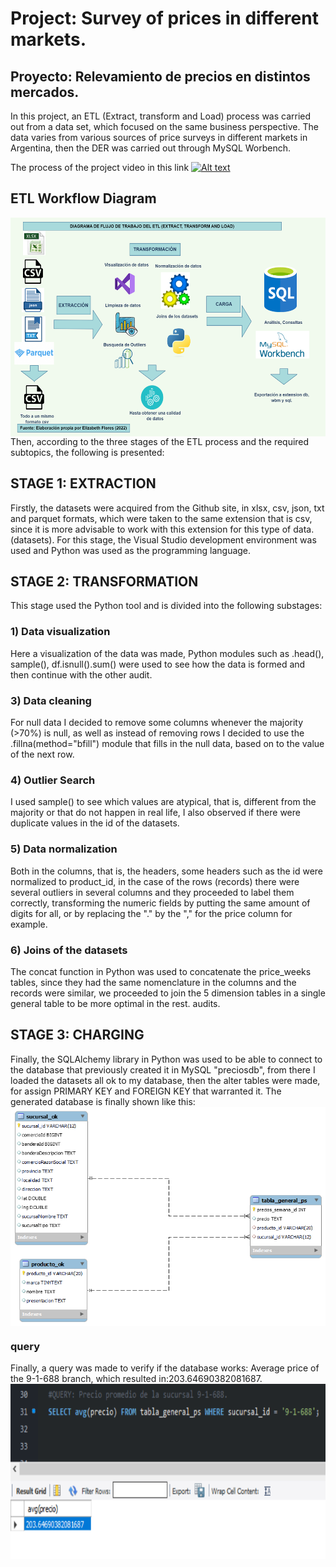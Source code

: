 # Project: Survey of prices in different markets.
## Proyecto: Relevamiento de precios en distintos mercados.
In this project, an ETL (Extract, transform and Load) process was carried out from a data set, which focused on the same business perspective. The data varies from various sources of price surveys in different markets in Argentina, then the DER was carried out through MySQL Worbench.

The process of the project video in this link
[![Alt text](https://img.youtube.com/vi/8NuuhUJACbQ/0.jpg)](https://www.youtube.com/watch?v=8NuuhUJACbQ)
## ETL Workflow Diagram

<img src="images/pipeline.png" width="650" height="350" align="right">

Then, according to the three stages of the ETL process and the required subtopics, the following is presented:

## STAGE 1: EXTRACTION
Firstly, the datasets were acquired from the Github site, in xlsx, csv, json, txt and parquet formats, which were taken to the same extension that is csv, since it is more advisable to work with this extension for this type of data. (datasets). For this stage, the Visual Studio development environment was used and Python was used as the programming language.

## STAGE 2: TRANSFORMATION
This stage used the Python tool and is divided into the following substages:
### 1) Data visualization
Here a visualization of the data was made, Python modules such as .head(), sample(), df.isnull().sum() were used to see how the data is formed and then continue with the other audit.
### 3) Data cleaning
For null data I decided to remove some columns whenever the majority (>70%) is null, as well as instead of removing rows I decided to use the .fillna(method="bfill") module that fills in the null data, based on to the value of the next row.
### 4) Outlier Search
I used sample() to see which values ​​are atypical, that is, different from the majority or that do not happen in real life, I also observed if there were duplicate values ​​in the id of the datasets.
### 5) Data normalization
Both in the columns, that is, the headers, some headers such as the id were normalized to product_id, in the case of the rows (records) there were several outliers in several columns and they proceeded to label them correctly, transforming the numeric fields by putting the same amount of digits for all, or by replacing the "." by the "," for the price column for example.
### 6) Joins of the datasets
The concat function in Python was used to concatenate the price_weeks tables, since they had the same nomenclature in the columns and the records were similar, we proceeded to join the 5 dimension tables in a single general table to be more optimal in the rest. audits.

## STAGE 3: CHARGING
Finally, the SQLAlchemy library in Python was used to be able to connect to the database that previously created it in MySQL "preciosdb", from there I loaded the datasets all ok to my database, then the alter tables were made, for assign PRIMARY KEY and FOREIGN KEY that warranted it.
The generated database is finally shown like this:
<img src="images/DER.png" width="600" height="350" align="center">

### query
Finally, a query was made to verify if the database works: Average price of the 9-1-688 branch, which resulted in:203.64690382081687.
<img src="images/query.png" width="550" height="280" align="left">
